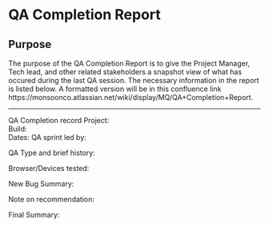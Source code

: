 <h1> QA Completion Report </h1>

<h2> Purpose </h2>
The purpose of the QA Completion Report is to give the Project Manager, Tech lead, and other related 
stakeholders a snapshot view of what has occured during the last QA session.  The necessary information in the report is listed below. A formatted version
 will be in this confluence link https://monsoonco.atlassian.net/wiki/display/MQ/QA+Completion+Report.

<hr align="center">



QA Completion record
Project:  
Build:   
Dates: 
QA sprint led by:  




QA Type and brief history:


Browser/Devices tested:


New Bug Summary: 

Note on recommendation:  



Final Summary:

